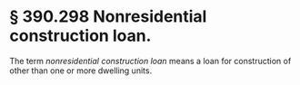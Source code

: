 # § 390.298   Nonresidential construction loan.

The term *nonresidential construction loan* means a loan for construction of other than one or more dwelling units.




